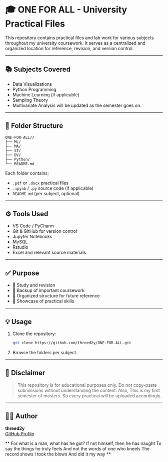 # 🎓 ONE FOR ALL - University Practical Files

This repository contains practical files and lab work for various subjects throughout my university coursework. It serves as a centralized and organized location for reference, revision, and version control.

---

## 📚 Subjects Covered

- Data Visualizations
- Python Programming
- Machine Learning (if applicable)
- Sampling Theory
- Multivariate Analysis
 will be updated as the semester goes on.
---

## 📂 Folder Structure

```
ONE-FOR-ALL//
├── ML/
├── MA/
├── ST/
├── DV/
├── Python/
└── README.md
```

Each folder contains:
- `.pdf` or `.docx` practical files
- `.ipynb` / `.py`  source code (if applicable)
- `README.md` (per subject, optional)

---

## ⚙️ Tools Used

- VS Code / PyCharm
- Git & GitHub for version control
- Jupyter Notebooks
- MySQL 
- Rstudio
- Excel
 and relevant source materials

---

## ✅ Purpose

- 📖 Study and revision
- 🧪 Backup of important coursework
- 📁 Organized structure for future reference
- 💼 Showcase of practical skills

---

## 💡 Usage

1. Clone the repository:
   ```bash
   git clone https://github.com/threed2y/ONE-FOR-ALL.git
   ```

2. Browse the folders per subject.

---

## 🔐 Disclaimer

> This repository is for educational purposes only. Do not copy-paste submissions without understanding the content. Also, This is my first semester of masters. So every practical will be uploaded accordingly.

---

## 🙋‍♂️ Author

**threed2y**  
[GitHub Profile](https://github.com/threed2y)

** For what is a man, what has he got?
If not himself, then he has naught
To say the things he truly feels
And not the words of one who kneels
The record shows I took the blows
And did it my way **